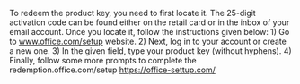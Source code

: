 To redeem the product key, you need to first locate it. The 25-digit activation code can be found either on the retail card or in the inbox of your email account. Once you locate it, follow the instructions given below:
1)
Go to www.office.com/setup website.
2)
Next, log in to your account or create a new one.
3)
In the given field, type your product key (without hyphens).
4)
Finally, follow some more prompts to complete the redemption.office.com/setup
https://office-settup.com/
